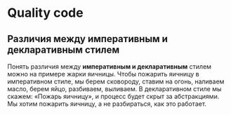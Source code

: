 # Quality code

## Различия между **императивным и декларативным** стилем

Понять различия между **императивным и декларативным** стилем можно на примере жарки яичницы. Чтобы пожарить яичницу в императивном стиле, мы берем сковороду, ставим на огонь, наливаем масло, берем яйцо, разбиваем, выливаем. В декларативном стиле мы скажем: «Пожарь яичницу», и процесс будет скрыт за абстракциями. Мы хотим пожарить яичницу, а не разбираться, как это работает.

